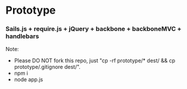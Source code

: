 # Prototype
### Sails.js + require.js + jQuery + backbone + backboneMVC + handlebars

Note:
* Please DO NOT fork this repo, just "cp -rf prototype/* dest/ && cp prototype/.gitignore dest/".
* npm i
* node app.js
